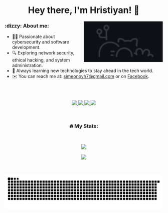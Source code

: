 <h1 align="center">
  Hey there, I'm Hristiyan! 👋
</h1>

<div>
  <img align="right" alt="Coding" width="50%"  
       src="https://github.com/Hristiyan22/Hristiyan22/blob/main/images/gif123.gif">
 </div>
 
<h3> :dizzy: About me:</h3>

- 👨‍💻 Passionate about cybersecurity and software development.
- 🔍 Exploring network security, ethical hacking, and system administration.
- 🎯 Always learning new technologies to stay ahead in the tech world. 
- ✉️ You can reach me at: <a href="mailto:simeonovh7@gmail.com">simeonovh7@gmail.com</a> or on <a href="https://www.facebook.com/hristian.simeonov.58/?locale=bg_BG">Facebook</a>.

<br>
<br>

<p align="center">
  <a href="https://www.python.org" target="_blank">
    <img src="https://img.shields.io/badge/-PYTHON-3776AB?style=for-the-badge&logo=python&logoColor=white" />
  </a>
  <a href="https://www.microsoft.com/en-us/sql-server" target="_blank">
    <img src="https://img.shields.io/badge/-SQL-4479A1?style=for-the-badge&logo=postgresql&logoColor=white" />
  </a>
  <a href="https://www.linux.org" target="_blank">
    <img src="https://img.shields.io/badge/-LINUX-FCC624?style=for-the-badge&logo=linux&logoColor=black" />
  </a>
  <a href="https://github.com/Hristiyan22" target="_blank">
    <img src="https://img.shields.io/badge/-GitHub-181717?style=for-the-badge&logo=github&logoColor=white" />
  </a>
</p>


<br>

### <p align="center"> 🔥 My Stats: </p>

<br>

<p align="center">
  <img width="48%" src="https://github-readme-streak-stats.herokuapp.com/?user=Hristiyan22&theme=dark" />
</p>

<p align="center">
  <img src="https://github-readme-stats.vercel.app/api/top-langs/?username=Hristiyan22&theme=dark&hide_border=false&include_all_commits=true&count_private=false&layout=compact&v=2" />

</p>

<br>

<p align="center">
  <picture>
    <source media="(prefers-color-scheme: dark)" srcset="https://raw.githubusercontent.com/Hristiyan22/Hristiyan22/output/github-snake-dark.svg" />
    <source media="(prefers-color-scheme: light)" srcset="https://raw.githubusercontent.com/Hristiyan22/Hristiyan22/output/github-snake.svg" />
    <img alt="github-snake" src="https://raw.githubusercontent.com/Hristiyan22/Hristiyan22/output/github-snake.svg" />
  </picture>
</p>
